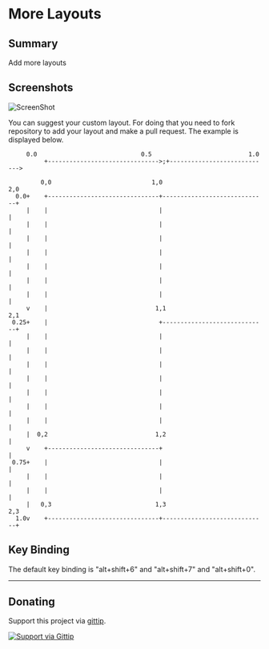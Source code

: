 More Layouts
================

## Summary
Add more layouts 

## Screenshots
![ScreenShot](https://raw.github.com/unknownuser88/morelayouts/master/1.gif)

You can suggest your custom layout. For doing that you need to fork repository to add your layout and make a pull request. The example is displayed below.

         0.0                             0.5                           1.0
              +------------------------------->;+---------------------------->

             0,0                            1,0                             2,0
      0.0+    +-------------------------------+-----------------------------+
         |    |                               |                             |
         |    |                               |                             |
         |    |                               |                             |
         |    |                               |                             |
         |    |                               |                             |
         |    |                               |                             |
         |    |                               |                             |
         v    |                              1,1                           2,1
     0.25+    |                               +-----------------------------+
         |    |                               |                             |
         |    |                               |                             |
         |    |                               |                             |
         |    |                               |                             |
         |    |                               |                             |
         |    |                               |                             |
         |    |                               |                             |
         |  0,2                              1,2                            |
         v    +-------------------------------+                             |
     0.75+    |                               |                             |
         |    |                               |                             |
         |    |                               |                             |
         |   0,3                             1,3                           2,3
      1.0v    +-------------------------------+-----------------------------+

## Key Binding

The default key binding is "alt+shift+6" and "alt+shift+7" and "alt+shift+0".

---


## Donating

Support this project via [gittip][].

[![Support via Gittip](https://rawgithub.com/unknownuser88/Donation-Badges/master/gittip.jpeg)][gittip]

[gittip]: https://www.gittip.com/unknownuser88

